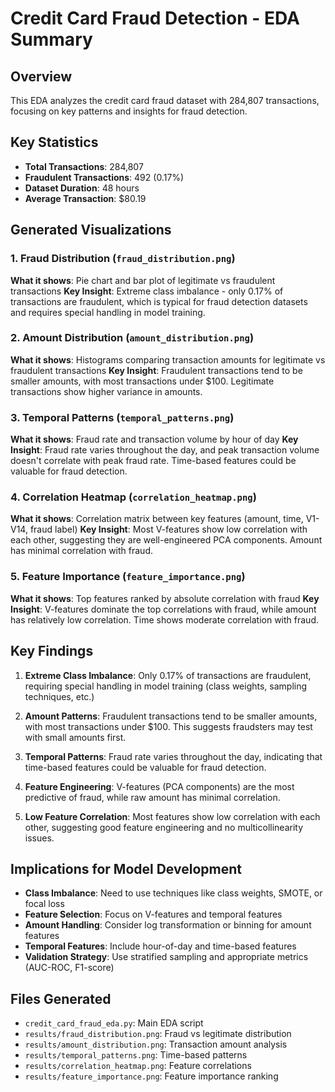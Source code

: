 # Credit Card Fraud Detection - EDA Summary

## Overview
This EDA analyzes the credit card fraud dataset with 284,807 transactions, focusing on key patterns and insights for fraud detection.

## Key Statistics
- **Total Transactions**: 284,807
- **Fraudulent Transactions**: 492 (0.17%)
- **Dataset Duration**: 48 hours
- **Average Transaction**: $80.19

## Generated Visualizations

### 1. Fraud Distribution (`fraud_distribution.png`)
**What it shows**: Pie chart and bar plot of legitimate vs fraudulent transactions
**Key Insight**: Extreme class imbalance - only 0.17% of transactions are fraudulent, which is typical for fraud detection datasets and requires special handling in model training.

### 2. Amount Distribution (`amount_distribution.png`)
**What it shows**: Histograms comparing transaction amounts for legitimate vs fraudulent transactions
**Key Insight**: Fraudulent transactions tend to be smaller amounts, with most transactions under $100. Legitimate transactions show higher variance in amounts.

### 3. Temporal Patterns (`temporal_patterns.png`)
**What it shows**: Fraud rate and transaction volume by hour of day
**Key Insight**: Fraud rate varies throughout the day, and peak transaction volume doesn't correlate with peak fraud rate. Time-based features could be valuable for fraud detection.

### 4. Correlation Heatmap (`correlation_heatmap.png`)
**What it shows**: Correlation matrix between key features (amount, time, V1-V14, fraud label)
**Key Insight**: Most V-features show low correlation with each other, suggesting they are well-engineered PCA components. Amount has minimal correlation with fraud.

### 5. Feature Importance (`feature_importance.png`)
**What it shows**: Top features ranked by absolute correlation with fraud
**Key Insight**: V-features dominate the top correlations with fraud, while amount has relatively low correlation. Time shows moderate correlation with fraud.

## Key Findings

1. **Extreme Class Imbalance**: Only 0.17% of transactions are fraudulent, requiring special handling in model training (class weights, sampling techniques, etc.)

2. **Amount Patterns**: Fraudulent transactions tend to be smaller amounts, with most transactions under $100. This suggests fraudsters may test with small amounts first.

3. **Temporal Patterns**: Fraud rate varies throughout the day, indicating that time-based features could be valuable for fraud detection.

4. **Feature Engineering**: V-features (PCA components) are the most predictive of fraud, while raw amount has minimal correlation.

5. **Low Feature Correlation**: Most features show low correlation with each other, suggesting good feature engineering and no multicollinearity issues.

## Implications for Model Development

- **Class Imbalance**: Need to use techniques like class weights, SMOTE, or focal loss
- **Feature Selection**: Focus on V-features and temporal features
- **Amount Handling**: Consider log transformation or binning for amount features
- **Temporal Features**: Include hour-of-day and time-based features
- **Validation Strategy**: Use stratified sampling and appropriate metrics (AUC-ROC, F1-score)

## Files Generated
- `credit_card_fraud_eda.py`: Main EDA script
- `results/fraud_distribution.png`: Fraud vs legitimate distribution
- `results/amount_distribution.png`: Transaction amount analysis
- `results/temporal_patterns.png`: Time-based patterns
- `results/correlation_heatmap.png`: Feature correlations
- `results/feature_importance.png`: Feature importance ranking 